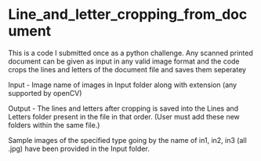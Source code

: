 # Line_and_letter_cropping_from_document
This is a code I submitted once as a python challenge. Any scanned printed document can be given as input in any valid image format and the code crops the lines and letters of the document file and saves them seperatey


Input -  Image name of images in Input folder along with extension (any supported by openCV)

Output - The lines and letters after cropping is saved into the Lines and Letters folder present in the file in that order. (User must add these new folders within the same file.)


Sample images of the specified type going by the name of in1, in2, in3 (all .jpg) have been provided in the Input folder.

